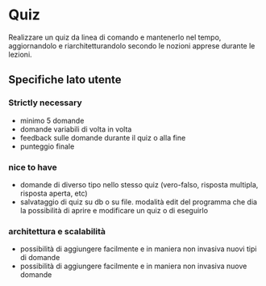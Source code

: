 # Quiz

Realizzare un quiz da linea di comando e mantenerlo nel tempo, aggiornandolo e riarchitetturandolo secondo le nozioni apprese durante le lezioni.

## Specifiche lato utente

### Strictly necessary

- minimo 5 domande
- domande variabili di volta in volta
- feedback sulle domande durante il quiz o alla fine
- punteggio finale

### nice to have

- domande di diverso tipo nello stesso quiz (vero-falso, risposta multipla, risposta aperta, etc)
- salvataggio di quiz su db o su file. modalità edit del programma che dia la possibilità di aprire e modificare un quiz o di eseguirlo

### architettura e scalabilità

- possibilità di aggiungere facilmente e in maniera non invasiva nuovi tipi di domande
- possibilità di aggiungere facilmente e in maniera non invasiva nuove domande
